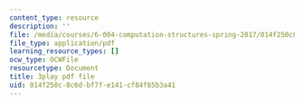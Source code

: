 ```yaml
---
content_type: resource
description: ''
file: /media/courses/6-004-computation-structures-spring-2017/014f250c8c6dbf7fe141cf84f65b3a41_q38KAGAKORk.pdf
file_type: application/pdf
learning_resource_types: []
ocw_type: OCWFile
resourcetype: Document
title: 3play pdf file
uid: 014f250c-8c6d-bf7f-e141-cf84f65b3a41
---
```

